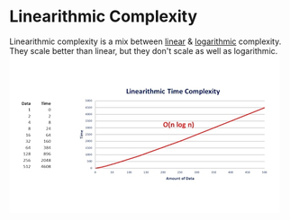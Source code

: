 # Linearithmic Complexity
Linearithmic complexity is a mix between [linear](Linear-Complexity.md) & [logarithmic](Logarithmic-Complexity.md) complexity. They scale better than linear, but they don't scale as well as logarithmic.
![Linearithmic-Complexity-Graph](Linearithmic-Complexity-Graph.jpg)
